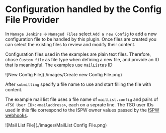 # Configuration handled by the Config File Provider
In `Manage Jenkins` -> `Managed Files` select `Add a new Config` to add a new configuration file to be handled by this plugin. Once files are created you can select the existing files to review and modify their content.

Configuration files used in the examples are plain text files. Therefore, chose `Custom file` as file type when defining a new file, and provide an ID that is meaningful. The examples use `MailList`as ID:

![New Config File](./images/Create new Config File.png)

After `submitting` specify a file name to use and start filling the file with content. 

The example mail list file uses a file name of `mailList.config` and pairs of `<TSO User ID>:<mailaddress>`, each on a seprate line. The TSO user IDs used in this file correspond to the ISPW owner values passed by the [ISPW webhooks](./webhhok_setup.html).

![Mail List File](./images/MailList Config File.png)